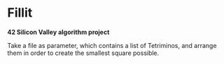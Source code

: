 # Fillit
**42 Silicon Valley algorithm project**

Take a file as parameter, which contains a list of Tetriminos,
and arrange them in order to create the smallest square possible.
